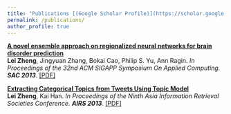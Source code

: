 ```yaml
---
title: "Publications [(Google Scholar Profile)](https://scholar.google.com/citations?user=XMirSfAAAAAJ&hl=en)"
permalink: /publications/
author_profile: true
---
```


<b>[A novel ensemble approach on
regionalized neural networks for brain disorder prediction]()</b> <br> <b>Lei Zheng</b>, Jingyuan Zhang, Bokai Cao, Philip S. Yu, Ann Ragin. <i>In Proceedings of the 32nd ACM SIGAPP
Symposium On Applied Computing. <b>SAC 2013</b></i>.
[[PDF]](https://dl.acm.org/citation.cfm?id=3019668)

<b>[Extracting Categorical Topics from Tweets Using Topic Model]()</b> <br> <b>Lei Zheng</b>, Kai Han. <i>In Proceedings
of the Ninth Asia Information Retrieval Societies Conference. <b>AIRS 2013</b></i>.
[[PDF]](https://link.springer.com/chapter/10.1007/978-3-642-45068-6_8)
